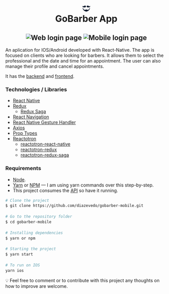 <h1 align="center">
  <img alt="Login page" src=".github/logo.svg" width="5%" align="center"/> </br>
    GoBarber App
</h1>

<h2 align="center">
  <img alt="Web login page" src=".github/gobarberLogin.gif" width="48%" />
  <img alt="Mobile login page" src=".github/gobarberNavigation.gif" width="48%" />
</h2>

An aplication for IOS/Android developed with React-Native. The app is focused on clients who are looking for barbers. It allows them to select the professional and the date and time for an appointment. The user can also manage their profile and cancel appointments.

It has the [backend](https://github.com/diazevedo/gobarber) and [frontend](https://github.com/diazevedo/gobarber-web).

### Technologies / Libraries

- [React Native](http://facebook.github.io/react-native/)
- [Redux](https://redux.js.org/)
  - [Redux Saga](https://redux-saga.js.org/)
- [React Navigation](https://reactnavigation.org/)
- [React Native Gesture Handler](https://kmagiera.github.io/react-native-gesture-handler/)
- [Axios](https://github.com/axios/axios)
- [Prop Types](https://github.com/facebook/prop-types)
- [Reactotron](https://github.com/infinitered/reactotron)
  - [reactotron-react-native](https://github.com/infinitered/reactotron/blob/master/docs/quick-start-react-native.md)
  - [reactotron-redux](https://github.com/infinitered/reactotron/blob/master/docs/plugin-redux.md)
  - [reactotron-redux-saga](https://github.com/infinitered/reactotron/blob/master/docs/plugin-redux-saga.md)

### Requirements

- [Node](https://nodejs.org/en/).
- [Yarn](https://yarnpkg.com/) or [NPM](https://www.npmjs.com/) — I am using yarn commands over this step-by-step.
- This project consumes the [API](https://github.com/diazevedo/gobarber) so have it running.

```bash
# Clone the project
$ git clone https://github.com/diazevedo/gobarber-mobile.git

# Go to the repository folder
$ cd gobarber-mobile

# Installing dependencies
$ yarn or npm

# Starting the project
$ yarn start

# To run on IOS
yarn ios
```

:bulb: Feel free to comment or to contribute with this project any thoughts on how to improve are welcome.

